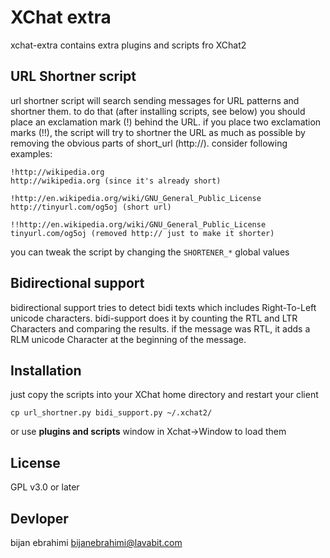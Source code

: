 XChat extra
=========

xchat-extra contains extra plugins and scripts  fro XChat2

URL Shortner script
-----------
url shortner script will search sending messages for URL patterns and shortner them.
to do that (after installing scripts, see below) you should place an exclamation mark (!) behind the URL. if you place two exclamation marks (!!), the script will try to shortner the URL as much as possible by removing the obvious parts of short_url (http://). consider following examples:


    !http://wikipedia.org
    http://wikipedia.org (since it's already short)
    
    !http://en.wikipedia.org/wiki/GNU_General_Public_License
    http://tinyurl.com/og5oj (short url)
    
    !!http://en.wikipedia.org/wiki/GNU_General_Public_License
    tinyurl.com/og5oj (removed http:// just to make it shorter)

you can tweak the script by changing the `SHORTENER_*` global values

Bidirectional support
-----------
bidirectional support tries to detect bidi texts which includes Right-To-Left
unicode characters. bidi-support does it by counting the RTL and LTR Characters
and comparing the results. if the message was RTL, it adds a RLM unicode
Character at the beginning of the message.

Installation
-----------

just copy the scripts into your XChat home directory and restart your client

    cp url_shortner.py bidi_support.py ~/.xchat2/
   
or use **plugins and scripts** window in Xchat->Window to load them

License
-----------

GPL v3.0 or later

Devloper
-----------

bijan ebrahimi <bijanebrahimi@lavabit.com>
